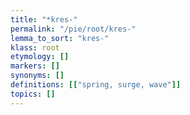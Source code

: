 ```yaml
---
title: "*kres-"
permalink: "/pie/root/kres-"
lemma_to_sort: "kres-"
klass: root
etymology: []
markers: []
synonyms: []
definitions: [["spring, surge, wave"]]
topics: []
---
```


